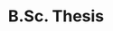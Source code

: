 ---
layout: page
title: B.Sc. Thesis
description: Algorithmic Trading Using Deep Reinforcement Learning algorithms (PPO and DQN)
img: assets\img\bsc-thesis-thumbnail.png
importance: 1
category: ML
redirect: https://github.com/ebrahimpichka/DeepRL-trade
---